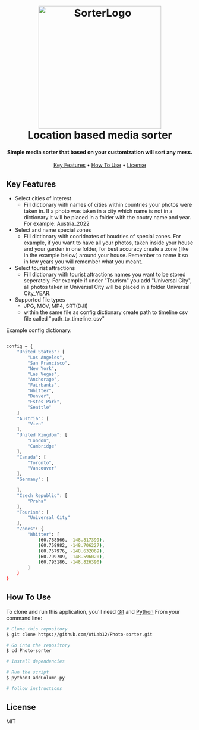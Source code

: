 
<h1 align="center">
  <br>
  <img width="330" alt="SorterLogo" src="https://user-images.githubusercontent.com/40431386/178159216-f24445de-bd2f-472e-8330-efe2b81a3846.png">
  <br>
  Location based media sorter
  <br>
</h1>

<h4 align="center">Simple media sorter that based on your customization will sort any mess.</h4>

<p align="center">
  <a href="#key-features">Key Features</a> •
  <a href="#how-to-use">How To Use</a> •
  <a href="#license">License</a>
</p>

## Key Features

* Select cities of interest
  - Fill dictionary with names of cities within countries your photos were taken in. If a photo was taken in a city which name is not in a dictionary it will be placed in a folder with the coutry name and year. For example: Austria_2022
* Select and name special zones
  - Fill dictionary with cooridnates of boudries of special zones. For example, if you want to have all your photos, taken inside your house and your garden in one folder, for best accuracy create a zone (like in the example below) around your house. Remember to name it so in few years you will remember what you meant. 
* Select tourist attractions
  - Fill dictionary with tourist attractions names you want to be stored seperately. For example if under "Tourism" you add "Universal City", all photos taken in Universal City will be placed in a folder Universal City_YEAR.
* Supported file types
  - JPG, MOV, MP4, SRT(DJI)
  - within the same file as config dictionary create path to timeline csv file called "path_to_timeline_csv"


Example config dictionary:

```bash

config = {
    "United States": [
        "Los Angeles",
        "San Francisco",
        "New York",
        "Las Vegas",
        "Anchorage",
        "Fairbanks",
        "Whitter",
        "Denver",
        "Estes Park",
        "Seattle"
    ]
    "Austria": [
        "Vien"
    ],
    "United Kingdom": [
        "London",
        "Cambridge"
    ],
    "Canada": [
        "Toronto",
        "Vancouver"
    ],
    "Germany": [

    ],
    "Czech Republic": [
        "Praha"
    ],
    "Tourism": [
        "Universal City"
    ],
    "Zones": {
        "Whitter": [
            (60.788566, -148.817399),
            (60.758982, -148.706227),
            (60.757976, -148.632069),
            (60.799709, -148.596020),
            (60.795186, -148.826390)
        ]
    }
}
```

## How To Use

To clone and run this application, you'll need [Git](https://git-scm.com) and [Python](https://www.python.org/downloads/) 
From your command line:

```bash
# Clone this repository
$ git clone https://github.com/AtLab12/Photo-sorter.git

# Go into the repository
$ cd Photo-sorter

# Install dependencies

# Run the script
$ python3 addColumn.py

# follow instructions
```

## License

MIT



